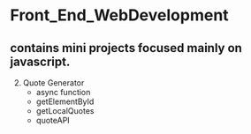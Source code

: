 # Front_End_WebDevelopment
## contains mini projects focused mainly on javascript.
2. Quote Generator
    - async function
    - getElementById
    - getLocalQuotes
    - quoteAPI
    
